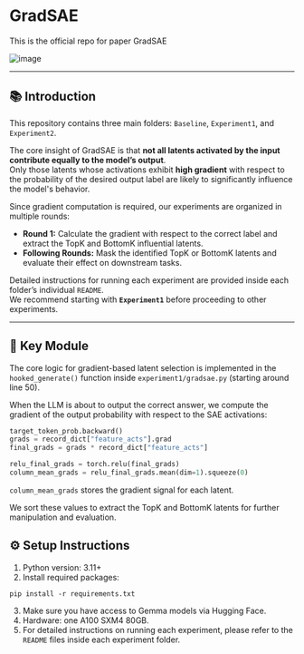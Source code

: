 # GradSAE

This is the official repo for paper GradSAE

![image](https://github.com/user-attachments/assets/829338fd-28b0-45a2-be2f-a13d2422fedc)

---

## 📚 Introduction

This repository contains three main folders: `Baseline`, `Experiment1`, and `Experiment2`.

The core insight of GradSAE is that **not all latents activated by the input contribute equally to the model’s output**.  
Only those latents whose activations exhibit **high gradient** with respect to the probability of the desired output label are likely to significantly influence the model's behavior.

Since gradient computation is required, our experiments are organized in multiple rounds:
- **Round 1:** Calculate the gradient with respect to the correct label and extract the TopK and BottomK influential latents.
- **Following Rounds:** Mask the identified TopK or BottomK latents and evaluate their effect on downstream tasks.

Detailed instructions for running each experiment are provided inside each folder’s individual `README`.  
We recommend starting with **`Experiment1`** before proceeding to other experiments.

---

## 🔑 Key Module

The core logic for gradient-based latent selection is implemented in the `hooked_generate()` function inside `experiment1/gradsae.py` (starting around line 50).

When the LLM is about to output the correct answer, we compute the gradient of the output probability with respect to the SAE activations:

``` python
target_token_prob.backward()
grads = record_dict["feature_acts"].grad
final_grads = grads * record_dict["feature_acts"]

relu_final_grads = torch.relu(final_grads)
column_mean_grads = relu_final_grads.mean(dim=1).squeeze(0)
```
`column_mean_grads` stores the gradient signal for each latent.

We sort these values to extract the TopK and BottomK latents for further manipulation and evaluation.

## ⚙️ Setup Instructions

1. Python version: 3.11+
2. Install required packages:
```
pip install -r requirements.txt
```
3. Make sure you have access to Gemma models via Hugging Face.
4. Hardware: one A100 SXM4 80GB.
5. For detailed instructions on running each experiment, please refer to the `README` files inside each experiment folder.


